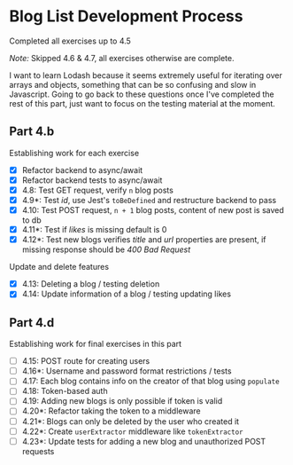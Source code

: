 # Blog List Development Process
Completed all exercises up to 4.5

*Note:* Skipped 4.6 & 4.7, all exercises otherwise are complete.

I want to learn Lodash because it seems extremely useful for iterating over arrays and objects, something that can be so confusing and slow in Javascript. Going to go back to these questions once I've completed the rest of this part, just want to focus on the testing material at the moment.

## Part 4.b
Establishing work for each exercise
- [x] Refactor backend to async/await
- [x] Refactor backend tests to async/await
- [x] 4.8: Test GET request, verify `n` blog posts
- [x] 4.9*: Test _id_, use Jest's `toBeDefined` and restructure backend to pass
- [x] 4.10: Test POST request, `n + 1` blog posts, content of new post is saved to db
- [x] 4.11*: Test if _likes_ is missing default is 0
- [x] 4.12*: Test new blogs verifies _title_ and _url_ properties are present, if missing response should be _400 Bad Request_

Update and delete features
- [x] 4.13: Deleting a blog / testing deletion
- [x] 4.14: Update information of a blog / testing updating likes

## Part 4.d
Establishing work for final exercises in this part
- [ ] 4.15: POST route for creating users
- [ ] 4.16*: Username and password format restrictions / tests
- [ ] 4.17: Each blog contains info on the creator of that blog using `populate`
- [ ] 4.18: Token-based auth
- [ ] 4.19: Adding new blogs is only possible if token is valid
- [ ] 4.20*: Refactor taking the token to a middleware
- [ ] 4.21*: Blogs can only be deleted by the user who created it
- [ ] 4.22*: Create `userExtractor` middleware like `tokenExtractor`
- [ ] 4.23*: Update tests for adding a new blog and unauthorized POST requests 